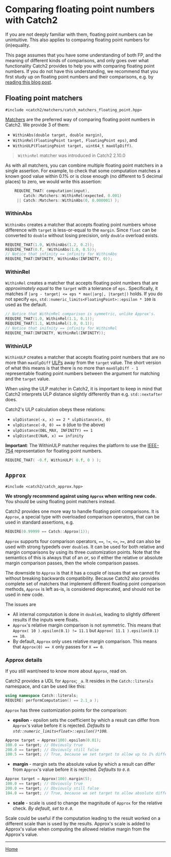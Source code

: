 <a id="top"></a>
# Comparing floating point numbers with Catch2

If you are not deeply familiar with them, floating point numbers can be
unintuitive. This also applies to comparing floating point numbers for
(in)equality.

This page assumes that you have some understanding of both FP, and the
meaning of different kinds of comparisons, and only goes over what
functionality Catch2 provides to help you with comparing floating point
numbers. If you do not have this understanding, we recommend that you first
study up on floating point numbers and their comparisons, e.g. by [reading
this blog post](https://codingnest.com/the-little-things-comparing-floating-point-numbers/).


## Floating point matchers

```
#include <catch2/matchers/catch_matchers_floating_point.hpp>
```

[Matchers](matchers.md#top) are the preferred way of comparing floating
point numbers in Catch2. We provide 3 of them:

* `WithinAbs(double target, double margin)`,
* `WithinRel(FloatingPoint target, FloatingPoint eps)`, and
* `WithinULP(FloatingPoint target, uint64_t maxUlpDiff)`.

> `WithinRel` matcher was introduced in Catch2 2.10.0

As with all matchers, you can combine multiple floating point matchers
in a single assertion. For example, to check that some computation matches
a known good value within 0.1% or is close enough (no different to 5
decimal places) to zero, we would write this assertion:

```cpp
    REQUIRE_THAT( computation(input),
        Catch::Matchers::WithinRel(expected, 0.001)
     || Catch::Matchers::WithinAbs(0, 0.000001) );
```


### WithinAbs

`WithinAbs` creates a matcher that accepts floating point numbers whose
difference with `target` is less-or-equal to the `margin`. Since `float`
can be converted to `double` without losing precision, only `double`
overload exists.

```cpp
REQUIRE_THAT(1.0, WithinAbs(1.2, 0.2));
REQUIRE_THAT(0.f, !WithinAbs(1.0, 0.5));
// Notice that infinity == infinity for WithinAbs
REQUIRE_THAT(INFINITY, WithinAbs(INFINITY, 0));
```


### WithinRel

`WithinRel` creates a matcher that accepts floating point numbers that
are _approximately equal_ to the `target` with a tolerance of `eps.`
Specifically, it matches if
`|arg - target| <= eps * max(|arg|, |target|)` holds. If you do not
specify `eps`, `std::numeric_limits<FloatingPoint>::epsilon * 100`
is used as the default.

```cpp
// Notice that WithinRel comparison is symmetric, unlike Approx's.
REQUIRE_THAT(1.0, WithinRel(1.1, 0.1));
REQUIRE_THAT(1.1, WithinRel(1.0, 0.1));
// Notice that inifnity == infinity for WithinRel
REQUIRE_THAT(INFINITY, WithinRel(INFINITY));
```


### WithinULP

`WithinULP` creates a matcher that accepts floating point numbers that
are no more than `maxUlpDiff`
[ULPs](https://en.wikipedia.org/wiki/Unit_in_the_last_place)
away from the `target` value. The short version of what this means
is that there is no more than `maxUlpDiff - 1` representable floating
point numbers between the argument for matching and the `target` value.

When using the ULP matcher in Catch2, it is important to keep in mind
that Catch2 interprets ULP distance slightly differently than
e.g. `std::nextafter` does.

Catch2's ULP calculation obeys these relations:
  * `ulpDistance(-x, x) == 2 * ulpDistance(x, 0)`
  * `ulpDistance(-0, 0) == 0` (due to the above)
  * `ulpDistance(DBL_MAX, INFINITY) == 1`
  * `ulpDistancE(NaN, x) == infinity`


**Important**: The WithinULP matcher requires the platform to use the
[IEEE-754](https://en.wikipedia.org/wiki/IEEE_754) representation for
floating point numbers.

```cpp
REQUIRE_THAT( -0.f, WithinULP( 0.f, 0 ) );
```


## `Approx`

```
#include <catch2/catch_approx.hpp>
```

**We strongly recommend against using `Approx` when writing new code.**
You should be using floating point matchers instead.

Catch2 provides one more way to handle floating point comparisons. It is
`Approx`, a special type with overloaded comparison operators, that can
be used in standard assertions, e.g.

```cpp
REQUIRE(0.99999 == Catch::Approx(1));
```

`Approx` supports four comparison operators, `==`, `!=`, `<=`, `>=`, and can
also be used with strong typedefs over `double`s. It can be used for both
relative and margin comparisons by using its three customization points.
Note that the semantics of this is always that of an _or_, so if either
the relative or absolute margin comparison passes, then the whole comparison
passes.

The downside to `Approx` is that it has a couple of issues that we cannot
fix without breaking backwards compatibility. Because Catch2 also provides
complete set of matchers that implement different floating point comparison
methods, `Approx` is left as-is, is considered deprecated, and should
not be used in new code.

The issues are
  * All internal computation is done in `double`s, leading to slightly
    different results if the inputs were floats.
  * `Approx`'s relative margin comparison is not symmetric. This means
    that `Approx( 10 ).epsilon(0.1) != 11.1` but `Approx( 11.1 ).epsilon(0.1) == 10`.
  * By default, `Approx` only uses relative margin comparison. This means
    that `Approx(0) == X` only passes for `X == 0`.


### Approx details

If you still want/need to know more about `Approx`, read on.

Catch2 provides a UDL for `Approx`; `_a`. It resides in the `Catch::literals`
namespace, and can be used like this:

```cpp
using namespace Catch::literals;
REQUIRE( performComputation() == 2.1_a );
```

`Approx` has three customization points for the comparison:

* **epsilon** - epsilon sets the coefficient by which a result
can differ from `Approx`'s value before it is rejected.
_Defaults to `std::numeric_limits<float>::epsilon()*100`._

```cpp
Approx target = Approx(100).epsilon(0.01);
100.0 == target; // Obviously true
200.0 == target; // Obviously still false
100.5 == target; // True, because we set target to allow up to 1% difference
```


* **margin** - margin sets the absolute value by which
a result can differ from `Approx`'s value before it is rejected.
_Defaults to `0.0`._

```cpp
Approx target = Approx(100).margin(5);
100.0 == target; // Obviously true
200.0 == target; // Obviously still false
104.0 == target; // True, because we set target to allow absolute difference of at most 5
```

* **scale** - scale is used to change the magnitude of `Approx` for the relative check.
_By default, set to `0.0`._

Scale could be useful if the computation leading to the result worked
on a different scale than is used by the results. Approx's scale is added
to Approx's value when computing the allowed relative margin from the
Approx's value.


---

[Home](Readme.md#top)
